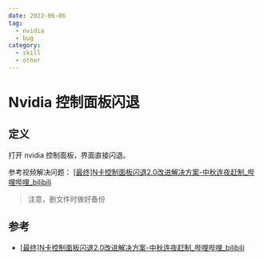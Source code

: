 ```yaml
---
date: 2022-06-06
tag:
  - nvidia
  - bug
category:
  - skill
  - other
---
```



# Nvidia 控制面板闪退


## 定义

打开 nvidia 控制面板，界面直接闪退。

参考视频解决问题： [[最终]N卡控制面板闪退2.0改进解决方案-中秋连夜赶制_哔哩哔哩_bilibili](https://www.bilibili.com/video/BV18L411x71d?spm_id_from=333.788.b_636f6d6d656e74.5)

> 注意，删文件时做好备份

## 参考

- [[最终]N卡控制面板闪退2.0改进解决方案-中秋连夜赶制_哔哩哔哩_bilibili](https://www.bilibili.com/video/BV18L411x71d?spm_id_from=333.788.b_636f6d6d656e74.5)

